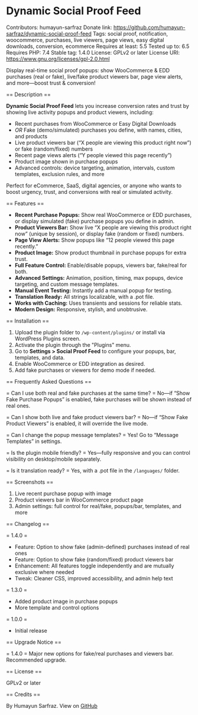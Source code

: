 # Dynamic Social Proof Feed
Contributors: humayun-sarfraz
Donate link: https://github.com/humayun-sarfraz/dynamic-social-proof-feed
Tags: social proof, notification, woocommerce, purchases, live viewers, page views, easy digital downloads, conversion, ecommerce
Requires at least: 5.5
Tested up to: 6.5
Requires PHP: 7.4
Stable tag: 1.4.0
License: GPLv2 or later
License URI: https://www.gnu.org/licenses/gpl-2.0.html

Display real-time social proof popups: show WooCommerce & EDD purchases (real or fake), live/fake product viewers bar, page view alerts, and more—boost trust & conversion!

== Description ==

**Dynamic Social Proof Feed** lets you increase conversion rates and trust by showing live activity popups and product viewers, including:

- Recent purchases from WooCommerce or Easy Digital Downloads
- *OR* Fake (demo/simulated) purchases you define, with names, cities, and products
- Live product viewers bar (“X people are viewing this product right now”) or fake (random/fixed) numbers
- Recent page views alerts (“Y people viewed this page recently”)
- Product image shown in purchase popups
- Advanced controls: device targeting, animation, intervals, custom templates, exclusion rules, and more

Perfect for eCommerce, SaaS, digital agencies, or anyone who wants to boost urgency, trust, and conversions with real or simulated activity.

== Features ==

* **Recent Purchase Popups:** Show real WooCommerce or EDD purchases, or display simulated (fake) purchase popups you define in admin.
* **Product Viewers Bar:** Show live “X people are viewing this product right now” (unique by session), or display fake (random or fixed) numbers.
* **Page View Alerts:** Show popups like “12 people viewed this page recently.”
* **Product Image:** Show product thumbnail in purchase popups for extra trust.
* **Full Feature Control:** Enable/disable popups, viewers bar, fake/real for both.
* **Advanced Settings:** Animation, position, timing, max popups, device targeting, and custom message templates.
* **Manual Event Testing:** Instantly add a manual popup for testing.
* **Translation Ready:** All strings localizable, with a .pot file.
* **Works with Caching:** Uses transients and sessions for reliable stats.
* **Modern Design:** Responsive, stylish, and unobtrusive.

== Installation ==

1. Upload the plugin folder to `/wp-content/plugins/` or install via WordPress Plugins screen.
2. Activate the plugin through the "Plugins" menu.
3. Go to **Settings > Social Proof Feed** to configure your popups, bar, templates, and data.
4. Enable WooCommerce or EDD integration as desired.
5. Add fake purchases or viewers for demo mode if needed.

== Frequently Asked Questions ==

= Can I use both real and fake purchases at the same time? =
No—if “Show Fake Purchase Popups” is enabled, fake purchases will be shown instead of real ones.

= Can I show both live and fake product viewers bar? =
No—if “Show Fake Product Viewers” is enabled, it will override the live mode.

= Can I change the popup message templates? =
Yes! Go to “Message Templates” in settings.

= Is the plugin mobile friendly? =
Yes—fully responsive and you can control visibility on desktop/mobile separately.

= Is it translation ready? =
Yes, with a .pot file in the `/languages/` folder.

== Screenshots ==

1. Live recent purchase popup with image
2. Product viewers bar in WooCommerce product page
3. Admin settings: full control for real/fake, popups/bar, templates, and more

== Changelog ==

= 1.4.0 =
* Feature: Option to show fake (admin-defined) purchases instead of real ones
* Feature: Option to show fake (random/fixed) product viewers bar
* Enhancement: All features toggle independently and are mutually exclusive where needed
* Tweak: Cleaner CSS, improved accessibility, and admin help text

= 1.3.0 =
* Added product image in purchase popups
* More template and control options

= 1.0.0 =
* Initial release

== Upgrade Notice ==

= 1.4.0 =
Major new options for fake/real purchases and viewers bar. Recommended upgrade.

== License ==

GPLv2 or later

== Credits ==

By Humayun Sarfraz. View on [GitHub](https://github.com/humayun-sarfraz/dynamic-social-proof-feed)
